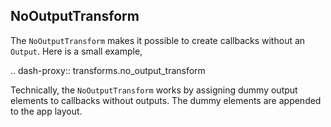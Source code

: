 ## NoOutputTransform

The `NoOutputTransform` makes it possible to create callbacks without an `Output`. Here is a small example,

.. dash-proxy:: transforms.no_output_transform

Technically, the `NoOutputTransform` works by assigning dummy output elements to callbacks without outputs. The dummy elements are appended to the app layout.